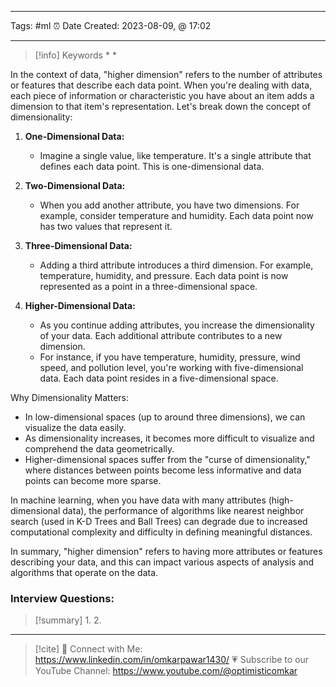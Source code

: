 ------------------------- 
Tags: #ml 
⏰ Date Created:  2023-08-09, @ 17:02

---
>[!info] Keywords
>* 
>* 

In the context of data, "higher dimension" refers to the number of attributes or features that describe each data point. When you're dealing with data, each piece of information or characteristic you have about an item adds a dimension to that item's representation. Let's break down the concept of dimensionality:

1. **One-Dimensional Data:**
    
    - Imagine a single value, like temperature. It's a single attribute that defines each data point. This is one-dimensional data.
2. **Two-Dimensional Data:**
    
    - When you add another attribute, you have two dimensions. For example, consider temperature and humidity. Each data point now has two values that represent it.
3. **Three-Dimensional Data:**
    
    - Adding a third attribute introduces a third dimension. For example, temperature, humidity, and pressure. Each data point is now represented as a point in a three-dimensional space.
4. **Higher-Dimensional Data:**
    
    - As you continue adding attributes, you increase the dimensionality of your data. Each additional attribute contributes to a new dimension.
    - For instance, if you have temperature, humidity, pressure, wind speed, and pollution level, you're working with five-dimensional data. Each data point resides in a five-dimensional space.

Why Dimensionality Matters:

- In low-dimensional spaces (up to around three dimensions), we can visualize the data easily.
- As dimensionality increases, it becomes more difficult to visualize and comprehend the data geometrically.
- Higher-dimensional spaces suffer from the "curse of dimensionality," where distances between points become less informative and data points can become more sparse.

In machine learning, when you have data with many attributes (high-dimensional data), the performance of algorithms like nearest neighbor search (used in K-D Trees and Ball Trees) can degrade due to increased computational complexity and difficulty in defining meaningful distances.

In summary, "higher dimension" refers to having more attributes or features describing your data, and this can impact various aspects of analysis and algorithms that operate on the data.

### Interview Questions:



>[!summary] 
>1. 
>2. 

----
>[!cite]
> 🤝 Connect with Me: https://www.linkedin.com/in/omkarpawar1430/
> 💗 Subscribe to our YouTube Channel: https://www.youtube.com/@optimisticomkar
> 
